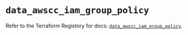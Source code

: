 # `data_awscc_iam_group_policy`

Refer to the Terraform Registory for docs: [`data_awscc_iam_group_policy`](https://registry.terraform.io/providers/hashicorp/awscc/0.70.0/docs/data-sources/iam_group_policy).
